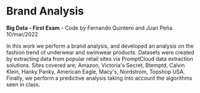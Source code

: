 # Brand Analysis

**Big Data - First Exam** - Code by Fernando Quintero and Juan Peña.  10/mar/2022

In this work we perform a brand analysis, and developed an analysis on the fashion trend of underwear and swimwear products. Datasets were created by extracting data from popular retail sites via PromptCloud data extraction solutions. Sites covered are; Amazon, Victoria's Secret, Btemptd, Calvin Klein, Hanky Panky, American Eagle, Macy's, Nordstrom, Topshop USA. Finally, we perform a predictive analysis taking into account the algorithms seen in class.
